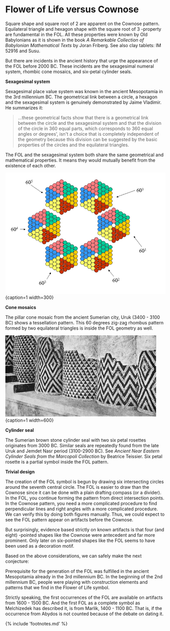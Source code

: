 # Flower of Life versus Cownose

Square shape and square root of 2 are apparent on the Cownose pattern. Equilateral triangle and hexagon shape with the square root of 3 -property are fundamental in the FOL. All these properties were known by Old Babylonians as it is shown in the book *A Remarkable Collection of Babylonian Mathematical Texts*<!-- cite author="Joran Friberg" title="A Remarkable Collection of Babylonian Mathematical Texts" date="2007" location="MS 3051 on the page 207" type="article" href="http://www.new1.dli.ernet.in/data1/upload/insa/INSA_2/20005a5d_1.pdf" --> by Joran Friberg. See also clay tablets: IM 52916<!-- cite author="David Fowler and Eleanor Robson" title="Square Root Approximations in Old Babylonian Mathematics" date="1998" location="" type="article" href="http://math.berkeley.edu/~lpachter/128a/Babylonian_sqrt2.pdf" --> and Susu<!-- cite author="Swapan Kumar Adhikaari" title="Babylonian mathematics" date="1997" location="" type="article" href="http://www.new1.dli.ernet.in/data1/upload/insa/INSA_2/20005a5d_1.pdf" -->.

But there are incidents in the ancient history that urge the appearance of the FOL before 2000 BC. These incidents are the sexagesimal numeral system, rhombic cone mosaics, and six-petal cylinder seals.

**Sexagesimal system**

Sexagesimal place value system was known in the ancient Mesopotamia in the 3rd millennium BC. The geometrical link between a circle, a hexagon and the sexagesimal system is genuinely demonstrated by Jaime Vladimir<!-- cite author="Jaime Vladimir" title="A geometrical link between the circle and sexagesimal system " date="2005" location="" type="article" href="http://halshs.archives-ouvertes.fr/docs/00/03/44/42/DOC/geometrical_link_circle_sexagesimal_system.doc" -->. He summarizes it:

> ...these geometrical facts show that there is a geometrical link between the circle and the sexagesimal system and that the division of the circle in 360 equal parts, which corresponds to 360 equal angles or degrees', isn't a choice that is completely independent of the geometry because this division can be suggested by the basic properties of the circles and the equilateral triangles.

The FOL and the sexagesimal system both share the same geometrical and mathematical properties. It means they would mutually benefit from the existence of each other.

![Abacus or calculation table in base 60 © Jaime Vladimir Torres-Heredia](./media/abacus-table.png){caption=1 width=300}

**Cone mosaics**

The pillar cone mosaic<!-- cite author="wikipedia.org" title="Cone mosaic courtyard" date="" location="" type="website" href="http://en.wikipedia.org/wiki/Uruk#mediaviewer/File:Pergamonmuseum_Inanna_01.jpg" --> from the ancient Sumerian city, Uruk (3400 - 3100 BC) shows a tessellation pattern. This 60 degrees zig-zag rhombus pattern formed by two equilateral triangles is inside the FOL geometry as well.

![Cone mosaic on a Uruk facade © Zentralarchiv der Staatlichen Museen zu Berlin - Preußischer Kulturbesitz](./media/cone-mosaic-columns.jpg){caption=1 width=600}

<!-- http://www.smb-digital.de/eMuseumPlus?service=ExternalInterface&module=collection&objectId=1755522&viewType=detailView -->

**Cylinder seal**

The Sumerian brown stone cylinder seal<!-- cite author="christies.com" title="The Sumerian brown stone cylinder seal" date="" location="" type="website" href="http://www.christies.com/lotfinder/lot/a-sumerian-brown-stone-cylinder-seal-early-2067180-details.aspx?intObjectID=2067180" --> with two six petal rosettes originates from 3000 BC. Similar seals are repeatedly found from the late Uruk and Jemdet Nasr period (3100-2900 BC). See *Ancient Near Eastern Cylinder Seals from the Marcopoli Collection*<!-- cite author="Beatrice Teissier" title="Ancient Near Eastern Cylinder Seals from the Marcopoli Collection" date="1984" location="page 117, no. 18" type="book" href="http://www.ucpress.edu/op.php?isbn=9780520049277" --> by Beatrice Teissier. Six petal rosette is a partial symbol inside the FOL pattern.


**Trivial design**

The creation of the FOL symbol is begun by drawing six intersecting circles around the seventh central circle. The FOL is easier to draw than the Cownose since it can be done with a plain drafting compass (or a divider). In the FOL, you continue forming the pattern from direct intersection points. In the Cownose pattern, you need a more complicated procedure to find perpendicular lines and right angles with a more complicated procedure. We can verify this by doing both figures manually. Thus, we could expect to see the FOL pattern appear on artifacts before the Cownose.

But surprisingly, evidence based strictly on known artifacts is that four (and eight) -pointed shapes like the Cownose were antecedent and far more prominent. Only later on six-pointed shapes like the FOL seems to have been used as a decoration motif.

Based on the above considerations, we can safely make the next conjecture:

<!-- note -->

Prerequisite for the generation of the FOL was fulfilled in the ancient Mesopotamia already in the 3rd millennium BC. In the beginning of the 2nd millennium BC, people were playing with construction elements and patterns that we find in the Flower of Life symbol.

<!-- endnote -->

Strictly speaking, the first occurrences of the FOL are available on artifacts from 1600 - 1500 BC. And the first FOL as a complete symbol as Melchizedek has described it, is from Marlik, 1400 - 1100 BC. That is, if the occurrence from Abydos is not counted because of the debate on dating it.

{% include 'footnotes.md' %}
